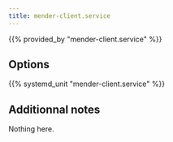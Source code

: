 ```yaml
---
title: mender-client.service
---
```


{{% provided_by "mender-client.service" %}}

## Options

{{% systemd_unit "mender-client.service" %}}

## Additionnal notes

Nothing here.